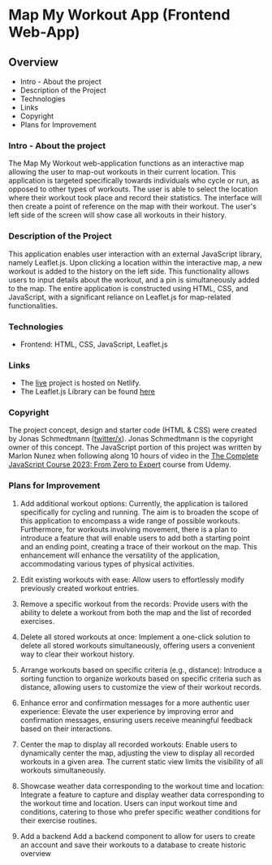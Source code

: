 # Map My Workout App (Frontend Web-App)

## Overview

- Intro - About the project
- Description of the Project
- Technologies
- Links
- Copyright
- Plans for Improvement

### Intro - About the project

The Map My Workout web-application functions as an interactive map allowing the user to map-out workouts in their current location. This application is targeted specifically towards individuals who cycle or run, as opposed to other types of workouts. The user is able to select the location where their workout took place and record their statistics. The interface will then create a point of reference on the map with their workout. The user's left side of the screen will show case all workouts in their history.

### Description of the Project

This application enables user interaction with an external JavaScript library, namely Leaflet.js. Upon clicking a location within the interactive map, a new workout is added to the history on the left side. This functionality allows users to input details about the workout, and a pin is simultaneously added to the map. The entire application is constructed using HTML, CSS, and JavaScript, with a significant reliance on Leaflet.js for map-related functionalities.

### Technologies

- Frontend: HTML, CSS, JavaScript, Leaflet.js

### Links

- The [live](https://workout-app-marlon-nunez.netlify.app/) project is hosted on Netlify.
- The Leaflet.js Library can be found [here](https://leafletjs.com/)

### Copyright

The project concept, design and starter code (HTML & CSS) were created by Jonas Schmedtmann ([twitter/x](accouhttps://twitter.com/jonasschmedtman?lang=en)). Jonas Schmedtmann is the copyright owner of this concept. The JavaScript portion of this project was written by Marlon Nunez when following along 10 hours of video in the [The Complete JavaScript Course 2023: From Zero to Expert](https://www.udemy.com/course/the-complete-javascript-course/) course from Udemy.

### Plans for Improvement

1. Add additional workout options:
   Currently, the application is tailored specifically for cycling and running. The aim is to broaden the scope of this application to encompass a wide range of possible workouts.
   Furthermore, for workouts involving movement, there is a plan to introduce a feature that will enable users to add both a starting point and an ending point, creating a trace of their workout on the map. This enhancement will enhance the versatility of the application, accommodating various types of physical activities.

2. Edit existing workouts with ease:
   Allow users to effortlessly modify previously created workout entries.

3. Remove a specific workout from the records:
   Provide users with the ability to delete a workout from both the map and the list of recorded exercises.

4. Delete all stored workouts at once:
   Implement a one-click solution to delete all stored workouts simultaneously, offering users a convenient way to clear their workout history.

5. Arrange workouts based on specific criteria (e.g., distance):
   Introduce a sorting function to organize workouts based on specific criteria such as distance, allowing users to customize the view of their workout records.

6. Enhance error and confirmation messages for a more authentic user experience:
   Elevate the user experience by improving error and confirmation messages, ensuring users receive meaningful feedback based on their interactions.

7. Center the map to display all recorded workouts:
   Enable users to dynamically center the map, adjusting the view to display all recorded workouts in a given area. The current static view limits the visibility of all workouts simultaneously.

8. Showcase weather data corresponding to the workout time and location:
   Integrate a feature to capture and display weather data corresponding to the workout time and location. Users can input workout time and conditions, catering to those who prefer specific weather conditions for their exercise routines.

9. Add a backend
   Add a backend component to allow for users to create an account and save their workouts to a database to create historic overview
